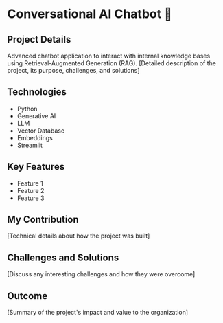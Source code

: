 # Conversational AI Chatbot 🤖

## Project Details
Advanced chatbot application to interact with internal knowledge bases using Retrieval-Augmented Generation (RAG).
[Detailed description of the project, its purpose, challenges, and solutions]

## Technologies
- Python
- Generative AI
- LLM
- Vector Database
- Embeddings
- Streamlit

## Key Features
- Feature 1
- Feature 2
- Feature 3

## My Contribution
[Technical details about how the project was built]

## Challenges and Solutions
[Discuss any interesting challenges and how they were overcome]

## Outcome
[Summary of the project's impact and value to the organization]